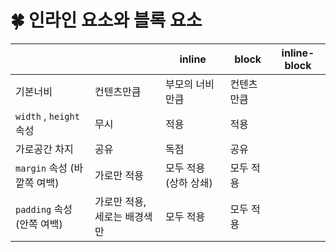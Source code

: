 # 🍀 인라인 요소와 블록 요소

|                             |                              | inline                | block      | inline-block |
| --------------------------- | ---------------------------- | --------------------- | ---------- | ------------ |
| 기본너비                    | 컨텐츠만큼                   | 부모의 너비만큼       | 컨텐츠만큼 |
| `width` , `height` 속성     | 무시                         | 적용                  | 적용       |
| 가로공간 차지               | 공유                         | 독점                  | 공유       |
| `margin` 속성 (바깥쪽 여백) | 가로만 적용                  | 모두 적용 (상하 상쇄) | 모두 적용  |
| `padding` 속성 (안쪽 여백)  | 가로만 적용, 세로는 배경색만 | 모두 적용             | 모두 적용  |
